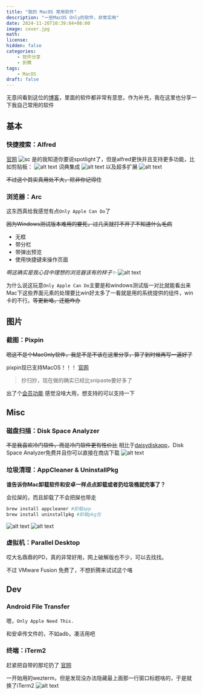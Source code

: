 ```yaml
---
title: "我的 MacOS 常用软件"
description: "一些MacOS Only的软件，非常实用"
date: 2024-11-26T10:39:04+08:00
image: cover.jpg
math: 
license: 
hidden: false
categories: 
    - 软件分享
    - 折腾
tags:
    - MacOS
draft: false
---
```

无意间看到这位的[博客](https://blog.stapxs.cn/archives/mac-app)，里面的软件都非常有意思，作为补充，我在这里也分享一下我自己常用的软件

## 基本

### 快捷搜索：Alfred

[官网](https://www.alfred.app/)
![sc](image.png)
是的我知道你要说spotlight了，但是alfred更快并且支持更多功能，比如剪贴板：
![alt text](image-1.png)
词典集成
![alt text](image-2.png)
以及超多扩展
![alt text](image-3.png)

~~不过这个其实真用处不大，除非你记得住~~

### 浏览器：Arc

这东西真给我感觉有点`Only Apple Can Do`了

~~因为Windows测试版本难用的要死，过几天就打不开了不知道什么毛病~~

+ 无框
+ 带分栏
+ 带弹出预览
+ 使用快捷键来操作页面

_啊这确实是我心目中理想的浏览器该有的样子✨_
![alt text](image-4.png)

为什么说这玩意`Only Apple Can Do`主要是和windows测试版一对比就能看出来Mac下这些界面元素的处理要比win好太多了一看就是用的系统提供的组件，win卡的不行。~~等更新咯，还能咋办~~

## 图片

### 截图：Pixpin

~~嗯这不是个MacOnly软件，我是不是不该在这里分享，算了到时候再写一遍好了~~

pixpin现已支持MacOS！！！
[官网](https://pixpinapp.com/)
> 抄归抄，现在做的确实已经比snipaste要好多了

出了个[会员功能](https://pixpinapp.com/start/pro-features)
感觉没啥大用，想支持的可以支持一下

## Misc

### 磁盘扫描：Disk Space Analyzer

~~不是我喜欢冷门软件，而是冷门软件更有性价比~~
相比于[daisydiskapp](https://daisydiskapp.com/)，Disk Space Analyzer免费并且你可以直接在商店下载
![alt text](image-8.png)

### 垃圾清理：AppCleaner & UninstallPkg

**谁告诉你Mac卸载软件和安卓一样点点卸载或者扔垃圾桶就完事了？**

会拉屎的，而且卸载了不会把屎也带走

```bash
brew install appcleaner #卸载app
brew install uninstallpkg #卸载pkg包
```

![alt text](image-6.png) ![alt text](image-7.png)

### 虚拟机：Parallel Desktop

哎大名鼎鼎的PD，真的非常好用，网上破解版也不少，可以去找找。

不过 VMware Fusion 免费了，不想折腾来试试这个咯

## Dev

### Android File Transfer

嗯，`Only Apple Need This.`

和安卓传文件的，不如adb，凑活用吧

### 终端：iTerm2

赶紧把自带的那坨扔了
[官网](https://iterm2.com/)

一开始用的wezterm，但是发现没办法隐藏最上面那一行窗口标题啥的，于是就换了iTerm2
![alt text](image-5.png)
